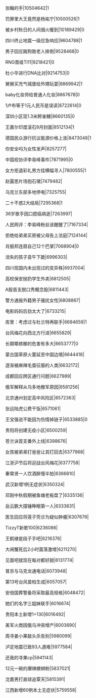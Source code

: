 张翰的手|10504642|1

罚罪里大王竟然是杨祐宁|10500526|1

被乡村秋日的人间烟火暖到|10189429|0

四川终止地震一级应急响应|9604788|1

男子回应踹狗致老人摔倒|9528468|0

RNG晋级TI11|9218421|0

杜小华进行DNA比对|9214753|0

舅舅买充气城堡给外甥玩耍|8869942|1

baby化妆师给普通人化妆|8867678|0

1卢布等于1元人民币是误读|8722614|0

深圳小区现1.3米鳄雀鳝|8660135|0

王嘉尔印度滚石9月封面|8512134|1

德国民众游行抗议能源价格上涨|8473048|1

你安全吗为女性发声|8257277|

中国视协评李易峰事件|7871995|0

女方拒退彩礼男方挂横幅寻人|7800555|1

赵露思片场抱石墩|7479482|

乌克兰东部多地停电|7325755|

二十不惑2大结局|7295368|1

36岁歌手因口腔癌病逝|7263997|

人民网评：李易峰粉丝该醒醒了|7167334|

拒绝给弟弟买房被父母告上法庭|7124144|

肖振邦连扇自己12个巴掌|7068904|0

消失的孩子袁午下跪|6996303|

四川现国内未出现过的变异株|6937004|

高校保安抛扔学生外卖|6812505|

A股首支脱口秀概念股|6811443|

警方通报外籍男子骚扰女性|6808867|

电影妈妈后劲太大了|6733215|

库里：考虑过与杜兰特再联手|6694659|1

台风梅花向西北方行进|6655829|

长期嚼槟榔的危害有多大|6653777|0

蒙古国草原火蔓延至中国边境|6644418|

逐渐被麻辣毛蛋征服的人类|6632172|

成都回应跨区通行问题|6627989|

俄军解释从乌多地撤军原因|6581256|

北京通州划定高中风险区|6572363|

张远陆虎公费干饭|6571061|

王宝强说不能因为伤情掉链子|6533885|0

贵阳将创建无疫小区|6500259|

苍兰诀首支番外上线|6398676|

女孩被弟弟打爸爸让其打回去|6377968|

江浙沪节后将迎战台风梅花|6377758|

秦霄贤一人饮酒醉慢半拍|6366810|

武汉新增1例无症状|6350324|

邓刚中秋假期被鱼塘老板盘了|6335136|

岳云鹏大摆锤睁眼第一人|6333831|

医生回应将莲子壳诊为疑似肿瘤|6307676|

TizzyT新歌100|6236086|

王鹤棣是段子手吧|6216376|

大闸蟹死后2小时菌落激增|6211270|

见面吧就现在每对都好甜|6131774|

普京与马克龙通电话|6073948|

第13号台风苗柏生成|6057057|

安倍国葬警备将采取最高规格|6048472|

她们的名字三姐妹联手|6016674|

贵阳本土新增1+130|6016492|

美军火商因俄乌冲突增产|6003690|

周寻姜小果敲头杀告别|5980099|

泸定地震已致93人遇难|5977584|

还我的寻果cp|5941143|

12元一碗的爆辣螺蛳粉|5837021|

沈嘉男打直球追覃天|5815391|

江西新增60例本土无症状|5759558|

